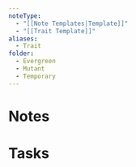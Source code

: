 ```yaml
---
noteType:
  - "[[Note Templates|Template]]"
  - "[[Trait Template]]"
aliases:
  - Trait
folder:
  - Evergreen
  - Mutant
  - Temporary
---
```

# Notes


# Tasks
